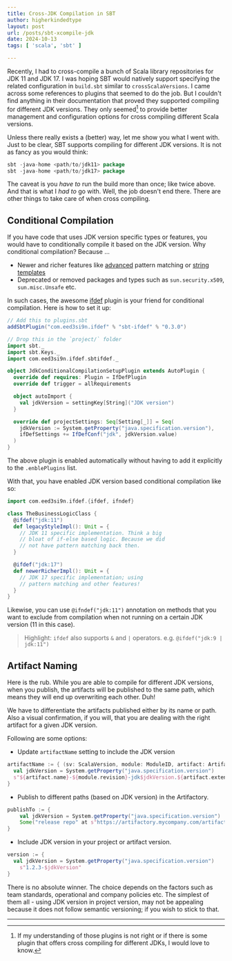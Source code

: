 ```yaml
---
title: Cross-JDK Compilation in SBT
author: higherkindedtype
layout: post
url: /posts/sbt-xcompile-jdk
date: 2024-10-13
tags: [ 'scala', 'sbt' ]

---
```


Recently, I had to cross-compile a bunch of Scala library repositories for JDK 11 and JDK 17. I was hoping SBT would natively support specifying the related configuration in `build.sbt` similar to `crossScalaVersions`.  I came across some references to plugins that seemed to do the job. But I couldn't find anything in their documentation that  proved they supported compiling for different JDK versions. They only seemed[^1] to provide better management and configuration options for cross compiling different Scala versions.

Unless there really exists a (better) way, let me show you what I went with. Just to be clear, SBT supports compiling for different JDK versions. It is not as fancy as you would think:

```scala
sbt -java-home <path/to/jdk11> package
sbt -java-home <path/to/jdk17> package
```

The caveat is you *have to* run the build more than once; like twice above. And that is what I *had to* go with. Well, the job doesn't end there. There are other things to take care of when cross compiling.

## Conditional Compilation

If you have code that uses JDK version specific types or features, you would have to conditionally compile it based on the JDK version. Why conditional compilation? Because ...

- Newer and richer features like [advanced](https://openjdk.org/jeps/441) pattern matching or [string templates](https://openjdk.org/jeps/430)
- Deprecated or removed packages and types such as `sun.security.x509`, `sun.misc.Unsafe` etc.

In such cases, the awesome [ifdef](https://github.com/eed3si9n/ifdef) plugin is your friend for conditional compilation. Here is how to set it up:

```scala
// Add this to plugins.sbt
addSbtPlugin("com.eed3si9n.ifdef" % "sbt-ifdef" % "0.3.0")
```

```scala
// Drop this in the `project/` folder
import sbt._
import sbt.Keys._
import com.eed3si9n.ifdef.sbtifdef._

object JdkConditionalCompilationSetupPlugin extends AutoPlugin {
  override def requires: Plugin = IfDefPlugin
  override def trigger = allRequirements

  object autoImport {
    val jdkVersion = settingKey[String]("JDK version")
  }

  override def projectSettings: Seq[Setting[_]] = Seq(
    jdkVersion := System.getProperty("java.specification.version"),
    ifDefSettings += IfDefConf("jdk", jdkVersion.value)
  )
}
```

The above plugin is enabled automatically without having to add it explicitly to the `.enblePlugins` list.

With that, you have enabled JDK version based conditional compilation like so:

```scala
import com.eed3si9n.ifdef.{ifdef, ifndef}

class TheBusinessLogicClass {
  @ifdef("jdk:11")
  def legacyStyleImpl(): Unit = {
    // JDK 11 specific implementation. Think a big
    // bloat of if-else based logic. Because we did
    // not have pattern matching back then.
  }

  @ifdef("jdk:17")
  def newerRicherImpl(): Unit = {
    // JDK 17 specific implementation; using
    // pattern matching and other features!
  }
}
```

Likewise, you can use `@ifndef("jdk:11")` annotation on methods that you want to exclude from compilation when not running on a certain JDK version (11 in this case).

> Highlight: `ifdef` also supports `&` and `|` operators. e.g. `@ifdef("jdk:9 | jdk:11")`

## Artifact Naming

Here is the rub. While you are able to compile for different JDK versions, when you publish, the artifacts will be published to the same path, which means they will end up overwriting each other. Duh!

We have to differentiate the artifacts published either by its name or path. Also a visual confirmation, if you will, that you are dealing with the right artifact for a given JDK version.

Following are some options:

- Update `artifactName` setting to include the JDK version

```scala
artifactName := { (sv: ScalaVersion, module: ModuleID, artifact: Artifact) =>
  val jdkVersion = System.getProperty("java.specification.version")
  s"${artifact.name}-${module.revision}-jdk$jdkVersion.${artifact.extension}"
}
```

- Publish to different paths (based on JDK version) in the Artifactory.

```scala
publishTo := {
	val jdkVersion = System.getProperty("java.specification.version")
	Some("release repo" at s"https://artifactory.mycompany.com/artifactory/<repo-path>/jdk$jdkVersion")
}
```

- Include JDK version in your project or artifact version.

```scala
version := {
  val jdkVersion = System.getProperty("java.specification.version")
	s"1.2.3-$jdkVersion"
}
```

There is no absolute winner. The choice depends on the factors such as team standards, operational and company policies etc. The simplest of them all - using JDK version in project version, may not be appealing because it does not follow semantic versioning; if you wish to stick to that.

---

[^1]: If my understanding of those plugins is not right or if there is some plugin that offers cross compiling for different JDKs, I would love to know.
